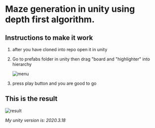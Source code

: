 # Maze generation in unity using depth first algorithm.

## Instructions to make it work
1. after you have cloned into repo open it in unity

2. Go to prefabs folder in unity then drag "board and "highlighter" into hierarchy 



   ![menu](https://user-images.githubusercontent.com/67780454/143435660-8e7957fd-6d9c-4f2d-8962-277aefefb3d8.png)

3. press play button and you are good to go


## This is the result


![result](https://user-images.githubusercontent.com/67780454/143436773-b035c758-e875-4b81-844c-6dac82638429.png)

_My unity version is: 2020.3.18_
